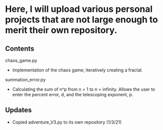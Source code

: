 # Here, I will upload various personal projects that are not large enough to merit their own repository.

## Contents

chaos_game.py
- Implementation of the chaos game; iteratively creating a fractal.

summation_error.py
- Calculating the sum of n^p from n = 1 to n = infinity. Allows the user to enter the percent error, d, and the telescoping exponent, p.









## Updates
- Copied adventure_V3.py to its own repository (1/3/21)
